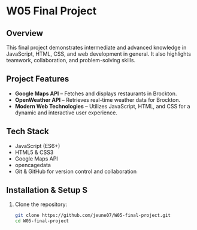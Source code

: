 # W05 Final Project  

## Overview  
This final project demonstrates intermediate and advanced knowledge in JavaScript, HTML, CSS, and web development in general. It also highlights teamwork, collaboration, and problem-solving skills.  

## Project Features  
- **Google Maps API** – Fetches and displays restaurants in Brockton.  
- **OpenWeather API** – Retrieves real-time weather data for Brockton.  
- **Modern Web Technologies** – Utilizes JavaScript, HTML, and CSS for a dynamic and interactive user experience.  

## Tech Stack  
- JavaScript (ES6+)  
- HTML5 & CSS3  
- Google Maps API
- opencagedata 
- Git & GitHub for version control and collaboration  

## Installation & Setup  S
1. Clone the repository:  
   ```sh
   git clone https://github.com/jeune07/W05-final-project.git
   cd W05-final-project
